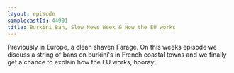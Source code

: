 ```yaml
---
layout: episode
simplecastId: 44901
title: Burkini Ban, Slow News Week & How the EU works
---
```


Previously in Europe, a clean shaven Farage. On this weeks episode we discuss a string of bans on burkini's in French coastal towns and we finally get a chance to explain how the EU works, hooray!
